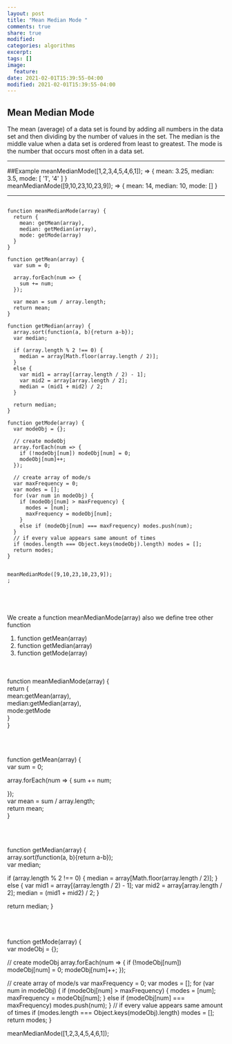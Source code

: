 ```yaml
---
layout: post
title: "Mean Median Mode "
comments: true
share: true
modified:
categories: algorithms
excerpt:
tags: []
image:
  feature:
date: 2021-02-01T15:39:55-04:00
modified: 2021-02-01T15:39:55-04:00
---
```


## Mean Median Mode
The mean (average) of a data set is found by adding all numbers in the data set and then dividing by the number of values in the set. The median is the middle value when a data set is ordered from least to greatest. The mode is the number that occurs most often in a data set.
___


##Example
meanMedianMode([1,2,3,4,5,4,6,1]); => { mean: 3.25, median: 3.5, mode: [ '1', '4' ] } <br>
meanMedianMode([9,10,23,10,23,9]); => { mean: 14, median: 10, mode: [] }
<br>


___

~~~

function meanMedianMode(array) {
  return {
    mean: getMean(array),
    median: getMedian(array),
    mode: getMode(array)
  }
}

function getMean(array) {
  var sum = 0;
  
  array.forEach(num => {
    sum += num;
  });
  
  var mean = sum / array.length;
  return mean;
}

function getMedian(array) {
  array.sort(function(a, b){return a-b});
  var median;
  
  if (array.length % 2 !== 0) {
    median = array[Math.floor(array.length / 2)];
  }
  else {
    var mid1 = array[(array.length / 2) - 1];
    var mid2 = array[array.length / 2];
    median = (mid1 + mid2) / 2;
  }
  
  return median;
}

function getMode(array) {
  var modeObj = {};
  
  // create modeObj
  array.forEach(num => {
    if (!modeObj[num]) modeObj[num] = 0;
    modeObj[num]++;
  });
  
  // create array of mode/s 
  var maxFrequency = 0;
  var modes = [];
  for (var num in modeObj) {
    if (modeObj[num] > maxFrequency) {
      modes = [num];
      maxFrequency = modeObj[num];
    }
    else if (modeObj[num] === maxFrequency) modes.push(num);
  }
  // if every value appears same amount of times 
  if (modes.length === Object.keys(modeObj).length) modes = [];
  return modes;
}


meanMedianMode([9,10,23,10,23,9]);
;





~~~
We create a function meanMedianMode(array) also we define tree other function <br>
1. function getMean(array) <br>
2. function getMedian(array)<br>
3. function getMode(array)<br>

<br><br>
function meanMedianMode(array) {<br>
  return {<br>
    mean:getMean(array),<br>
    median:getMedian(array),<br>
    mode:getMode<br>
  }<br>
}<br>

<br><br>


function getMean(array) {<br> 
  var sum = 0;<br>
  
  array.forEach(num => {
    sum += num;

  });
  <br>
  var mean = sum / array.length;<br>
  return mean;<br>
}

<br><br>

function getMedian(array) {<br>
  array.sort(function(a, b){return a-b});<br>
  var median;<br>
  
  if (array.length % 2 !== 0) {
    median = array[Math.floor(array.length / 2)];
  }
  else {
    var mid1 = array[(array.length / 2) - 1];
    var mid2 = array[array.length / 2];
    median = (mid1 + mid2) / 2;
  }
  
  return median;
}<br>

<br><br>
<br>function getMode(array) {
  <br>var modeObj = {};
  
  // create modeObj
  array.forEach(num => {
    if (!modeObj[num]) modeObj[num] = 0;
    modeObj[num]++;
  });
  
  // create array of mode/s 
  var maxFrequency = 0;
  var modes = [];
  for (var num in modeObj) {
    if (modeObj[num] > maxFrequency) {
      modes = [num];
      maxFrequency = modeObj[num];
    }
    else if (modeObj[num] === maxFrequency) modes.push(num);
  }
  // if every value appears same amount of times 
  if (modes.length === Object.keys(modeObj).length) modes = [];
  return modes;
}

meanMedianMode([1,2,3,4,5,4,6,1]);